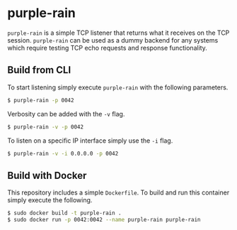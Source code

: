 # purple-rain

`purple-rain` is a simple TCP listener that returns what it receives on the TCP session. `purple-rain` can be used as a dummy backend for any systems which require testing TCP echo requests and response functionality.

## Build from CLI

To start listening simply execute `purple-rain` with the following parameters.

```sh
$ purple-rain -p 0042
```

Verbosity can be added with the `-v` flag.

```sh
$ purple-rain -v -p 0042
```

To listen on a specific IP interface simply use the `-i` flag.

```sh
$ purple-rain -v -i 0.0.0.0 -p 0042
```  

## Build with Docker

This repository includes a simple `Dockerfile`. To build and run this container simply execute the following.

```sh
$ sudo docker build -t purple-rain .
$ sudo docker run -p 0042:0042 --name purple-rain purple-rain
```
